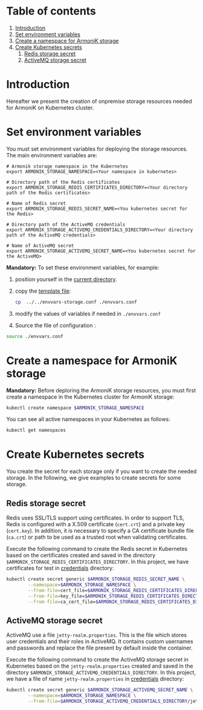 # Table of contents

1. [Introduction](#introduction)
2. [Set environment variables](#set-environment-variables)
3. [Create a namespace for ArmoniK storage](#create-a-namespace-for-armonik-storage)
4. [Create Kubernetes secrets](#create-kubernetes-secrets)
    1. [Redis storage secret](#redis-storage-secret)
    2. [ActiveMQ storage secret](#activemq-storage-secret)

# Introduction

Hereafter we present the creation of onpremise storage resources needed for ArmoniK on Kubernetes cluster.

# Set environment variables

You must set environment variables for deploying the storage resources. The main environment variables are:

```buildoutcfg
# Armonik storage namespace in the Kubernetes
export ARMONIK_STORAGE_NAMESPACE=<Your namespace in kubernetes>

# Directory path of the Redis certificates
export ARMONIK_STORAGE_REDIS_CERTIFICATES_DIRECTORY=<Your directory path of the Redis certificates>
    
# Name of Redis secret
export ARMONIK_STORAGE_REDIS_SECRET_NAME=<You kubernetes secret for the Redis>

# Directory path of the ActiveMQ credentials
export ARMONIK_STORAGE_ACTIVEMQ_CREDENTIALS_DIRECTORY=<Your directory path of the ActiveMQ credentials>
    
# Name of ActiveMQ secret
export ARMONIK_STORAGE_ACTIVEMQ_SECRET_NAME=<You kubernetes secret for the ActiveMQ>
```

**Mandatory:** To set these environment variables, for example:

1. position yourself in the [current directory](.).

2. copy the [template file](../../utils/envvars-storage.conf):

    ```bash
    cp  ../../envvars-storage.conf ./envvars.conf
    ```

3. modify the values of variables if needed in `./envvars.conf`

4. Source the file of configuration :

```bash
source ./envvars.conf
```

# Create a namespace for ArmoniK storage

**Mandatory:** Before deploring the ArmoniK storage resources, you must first create a namespace in the Kubernetes
cluster for ArmoniK storage:

```bash
kubectl create namespace $ARMONIK_STORAGE_NAMESPACE
```

You can see all active namespaces in your Kubernetes as follows:

```bash
kubectl get namespaces
```

# Create Kubernetes secrets

You create the secret for each storage only if you want to create the needed storage. In the following, we give examples
to create secrets for some storage.

## Redis storage secret

Redis uses SSL/TLS support using certificates. In order to support TLS, Redis is configured with a X.509
certificate (`cert.crt`) and a private key (`cert.key`). In addition, it is necessary to specify a CA certificate bundle
file (`ca.crt`) or path to be used as a trusted root when validating certificates.

Execute the following command to create the Redis secret in Kubernetes based on the certificates created and saved in
the directory `$ARMONIK_STORAGE_REDIS_CERTIFICATES_DIRECTORY`. In this project, we have certificates for test
in [credentials](../../credentials) directory:

```bash
kubectl create secret generic $ARMONIK_STORAGE_REDIS_SECRET_NAME \
        --namespace=$ARMONIK_STORAGE_NAMESPACE \
        --from-file=cert_file=$ARMONIK_STORAGE_REDIS_CERTIFICATES_DIRECTORY/cert.crt \
        --from-file=key_file=$ARMONIK_STORAGE_REDIS_CERTIFICATES_DIRECTORY/cert.key \
        --from-file=ca_cert_file=$ARMONIK_STORAGE_REDIS_CERTIFICATES_DIRECTORY/ca.crt
```

## ActiveMQ storage secret

ActiveMQ use a file `jetty-realm.properties`. This is the file which stores user credentials and their roles in
ActiveMQ. It contains custom usernames and passwords and replace the file present by default inside the container.

Execute the following command to create the ActiveMQ storage secret in Kubernetes based on the `jetty-realm.properties`
created and saved in the directory `$ARMONIK_STORAGE_ACTIVEMQ_CREDENTIALS_DIRECTORY`. In this project, we have a file of
name `jetty-realm.properties` in [credentials](../../credentials) directory:

```bash
kubectl create secret generic $ARMONIK_STORAGE_ACTIVEMQ_SECRET_NAME \
        --namespace=$ARMONIK_STORAGE_NAMESPACE \
        --from-file=$ARMONIK_STORAGE_ACTIVEMQ_CREDENTIALS_DIRECTORY/jetty-realm.properties
```